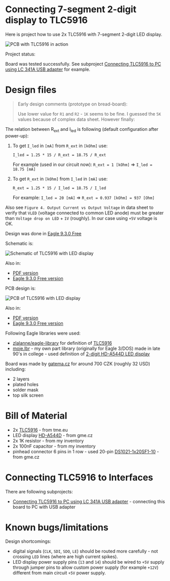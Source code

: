 # Connecting 7-segment 2-digit display to TLC5916

Here is project how to use 2x TLC5916 with 7-segment 2-digit
LED display.


![PCB with TLC5916 in action](https://github.com/hpaluch/tlc5916-two-digit-display/blob/master/assets/tcl5916-pcb.jpg?raw=true) 


Project status:

Board was tested successfully. See 
subproject [Connecting TLC5916 to PC using LC 341A USB adapter][Connecting TLC5916 to PC using LC 341A USB adapter] for example.


# Design files

> Early design comments (prototype on bread-board):
>
> Use lower value for `R1` and `R2` - `1K` seems to be fine.
> I guessed the `5K` values because of complex data sheet. However finally:

The relation between R<sub>ext</sub> and I<sub>led</sub> is following
(default configuration after power-up):

1. To get `I_led` in `[mA]` from `R_ext` in `[kOhm]` use:

   ```
   I_led = 1.25 * 15 / R_ext = 18.75 / R_ext
   ```
   
   For example (used in our circuit now): `R_ext = 1 [kOhm]` => `I_led = 18.75 [mA]` 
   
2. To get `R_ext` in `[kOhm]` from `I_led` in `[mA]` use:

   ```
   R_ext = 1.25 * 15 / I_led = 18.75 / I_led
   ```    


   For example: `I_led = 20 [mA]` => `R_ext = 0.937 [kOhm] = 937 [Ohm]`


Also see `Figure 4. Output Current vs Output Voltage` in data sheet
to verify that `VLED` (voltage connected to common LED anode) 
must be greater than `Voltage drop on LED` + `1V` (roughly).
In our case using `+5V` voltage is OK.


Design was done in [Eagle 9.3.0 Free][Eagle 9.3.0 Free]

Schematic is:

![Schematic of TLC5916 with LED display](https://github.com/hpaluch/tlc5916-two-digit-display/blob/master/Eagle/tlc5916-2seg-schematic.png?raw=true) 

Also in:
* [PDF version][Schematic PDF]
* [Eagle 9.3.0 Free version][Schematic Eagle]

PCB design is:


![PCB of TLC5916 with LED display](https://github.com/hpaluch/tlc5916-two-digit-display/blob/master/Eagle/tlc5916-2seg-pcb.png?raw=true) 

Also in:
* [PDF version][PCB PDF]
* [Eagle 9.3.0 Free version][PCB Eagle]


Following Eagle libraries were used:

* [zlalanne/eagle-library][zlalanne/eagle-library] for
  definition of [TLC5916][TLC5916]
* [moje.lbr][moje.lbr] - my own part library (originally for Eagle 3/DOS)
  made in late 90's in college - 
  used definition of [2-digit HD-A544D LED display][HD-A544D]

Board was made by [gatema.cz][gatema.cz] for
around 700 CZK (roughly 32 USD) including:

* 2 layers
* plated holes
* solder mask
* top silk screen


# Bill of Material

* 2x [TLC5916][TLC5916 - tme.eu] - from tme.eu
* LED display [HD-A544D][HD-A544D] - from gme.cz
* 2x 1K resistor - from my inventory
* 2x 100nF capacitor - from my inventory
* pinhead connector 6 pins in 1 row - used
  20-pin [DS1021-1x20SF1-10][DS1021-1x20SF1-10] - from gme.cz


# Connecting TLC5916 to Interfaces

There are following subprojects:
* [Connecting TLC5916 to PC using LC 341A USB adapter][Connecting TLC5916 to PC using LC 341A USB adapter] - connecting
  this board to PC with USB adapter

# Known bugs/limitations

Design shortcomings:
* digital signals (`CLK`, `SDI`, `SDO`, `LE`) should be routed more
  carefully - not crossing `LED` lines (where are high current spikes).
* LED display power supply pins (`13` and `14`) should be
  wired  to `+5V` supply through jumper pins
  to allow custom power supply (for example `+12V`) different
  from main circuit `+5V` power supply.

[gatema.cz]: https://extranet.gatema.cz/dps/konfiguratorpool.aspx
[DS1021-1x20SF1-10]: https://www.gme.cz/oboustranny-kolik-s1g20-2-54mm-v-13-80mm
[TLC5916 - tme.eu]: https://www.tme.eu/en/details/tlc5916in/led-drivers/texas-instruments/
[Connecting TLC5916 to PC using LC 341A USB adapter]: https://github.com/hpaluch/tlc5916-two-digit-display/tree/master/ch341-tlc5916
[HD-A544D]: https://www.gme.cz/led-display-14-2mm-red-hd-a544d
[moje.lbr]: https://github.com/hpaluch/tlc5916-two-digit-display/blob/master/Eagle/moje.lbr?raw=true
[TLC5916]: http://www.ti.com/lit/ds/slvs695d/slvs695d.pdf
[zlalanne/eagle-library]: https://github.com/zlalanne/eagle-library/blob/master/lbr/zlalanne.lbr
[PCB Eagle]: https://github.com/hpaluch/tlc5916-two-digit-display/blob/master/Eagle/tlc5916-2seg.brd?raw=true
[PCB PDF]: https://github.com/hpaluch/tlc5916-two-digit-display/blob/master/Eagle/tlc5916-2seg-pcb.pdf?raw=true
[Schematic Eagle]: https://github.com/hpaluch/tlc5916-two-digit-display/blob/master/Eagle/tlc5916-2seg.sch?raw=true
[Schematic PDF]: https://github.com/hpaluch/tlc5916-two-digit-display/blob/master/Eagle/tlc5916-2seg-sch.pdf?raw=true
[Eagle 9.3.0 Free]: https://www.autodesk.com/products/eagle/free-download


